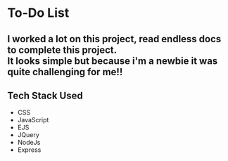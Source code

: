 # To-Do List
## I worked a lot on this project, read endless docs to complete this project. <br> It looks simple but because i'm a newbie it was quite challenging for me!!
##  Tech Stack Used
* CSS
* JavaScript
* EJS
* JQuery
* NodeJs
* Express